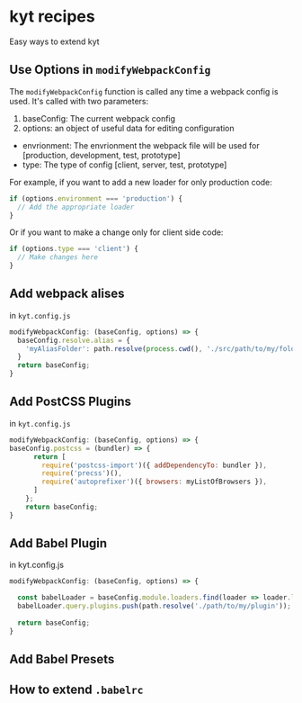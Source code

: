# kyt recipes
Easy ways to extend kyt

## Use Options in `modifyWebpackConfig`

The `modifyWebpackConfig` function is called any time a webpack config is used. 
It's called with two parameters:
1. baseConfig: The current webpack config
2. options: an object of useful data for editing configuration
  * envrionment: The envrionment the webpack file will be used for [production, development, test, prototype]
  * type: The type of config [client, server, test, prototype]

For example, if you want to add a new loader for only production code:

```javascript 
if (options.environment === 'production') {
  // Add the appropriate loader
}
```
Or if you want to make a change only for client side code:
```javascript
if (options.type === 'client') {
  // Make changes here
}
```


## Add webpack alises
in `kyt.config.js`

```javascript
modifyWebpackConfig: (baseConfig, options) => {
  baseConfig.resolve.alias = {
    'myAliasFolder': path.resolve(process.cwd(), './src/path/to/my/folder'),
  }
  return baseConfig;
}
```

## Add PostCSS Plugins
in `kyt.config.js`
```javascript   
modifyWebpackConfig: (baseConfig, options) => { 
baseConfig.postcss = (bundler) => {
      return [
        require('postcss-import')({ addDependencyTo: bundler }),
        require('precss')(),
        require('autoprefixer')({ browsers: myListOfBrowsers }),
      ]
    };
    return baseConfig;
}
```    

## Add Babel Plugin
in kyt.config.js
```javascript
modifyWebpackConfig: (baseConfig, options) => {

  const babelLoader = baseConfig.module.loaders.find(loader => loader.loader === 'babel-loader');
  babelLoader.query.plugins.push(path.resolve('./path/to/my/plugin'));
  
  return baseConfig;
}
```

## Add Babel Presets


## How to extend `.babelrc`

